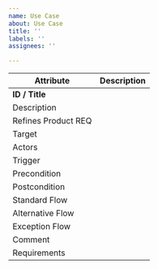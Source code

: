 ```yaml
---
name: Use Case
about: Use Case
title: ''
labels: ''
assignees: ''

---
```


Attribute | Description
------------ | -------------
**ID / Title** | 
Description |
Refines Product REQ |
Target |
Actors |
Trigger |
Precondition |
Postcondition |
Standard Flow |
Alternative Flow |
Exception Flow |
Comment |
Requirements |
